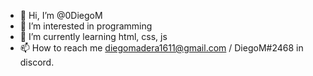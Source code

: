 - 👋 Hi, I’m @0DiegoM
- 👀 I’m interested in programming
- 🌱 I’m currently learning html, css, js
- 📫 How to reach me diegomadera1611@gmail.com / DiegoM#2468 in discord.

<!---
0DiegoM/0DiegoM is a ✨ special ✨ repository because its `README.md` (this file) appears on your GitHub profile.
You can click the Preview link to take a look at your changes.
--->
